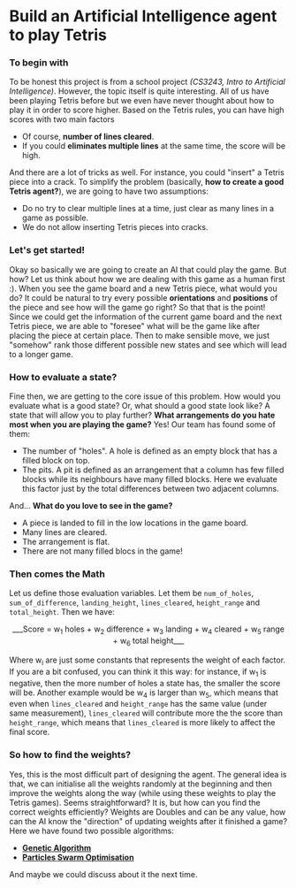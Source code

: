 # Build an Artificial Intelligence agent to play Tetris

### To begin with
To be honest this project is from a school project _(CS3243, Intro to Artificial Intelligence)_. However, the topic itself is quite interesting. All of us have been playing Tetris before but we even have never thought about how to play it in order to score higher. Based on the Tetris rules, you can have high scores with two main factors

  - Of course, __number of lines cleared__.
  - If you could __eliminates multiple lines__ at the same time, the score will be high.

And there are a lot of tricks as well. For instance, you could "insert" a Tetris piece into a crack. To simplify the problem (basically, __how to create a good Tetris agent?__), we are going to have two assumptions:

  - Do no try to clear multiple lines at a time, just clear as many lines in a game as possible.
  - We do not allow inserting Tetris pieces into cracks.

### Let's get started!
Okay so basically we are going to create an AI that could play the game. But how? Let us think about how we are dealing with this game as a human first :). When you see the game board and a new Tetris piece, what would you do? It could be natural to try every possible __orientations__ and __positions__ of the piece and see how will the game go right? So that that is the point! Since we could get the information of the current game board and the next Tetris piece, we are able to "foresee" what will be the game like after placing the piece at certain place. Then to make sensible move, we just "somehow" rank those different possible new states and see which will lead to a longer game.

### How to evaluate a state?
Fine then, we are getting to the core issue of this problem. How would you evaluate what is a good state? Or, what should a good state look like? A state that will allow you to play further? __What arrangements do you hate most when you are playing the game?__ Yes! Our team has found some of them:

  - The number of "holes". A hole is defined as an empty block that has a filled block on top.
  - The pits. A pit is defined as an arrangement that a column has few filled blocks while its neighbours have many filled blocks. Here we evaluate this factor just by the total differences between two adjacent columns.

And... __What do you love to see in the game?__

  - A piece is landed to fill in the low locations in the game board.
  - Many lines are cleared.
  - The arrangement is flat.
  - There are not many filled blocs in the game!

### Then comes the Math
Let us define those evaluation variables. Let them be `num_of_holes`, `sum_of_difference`, `landing_height`, `lines_cleared`, `height_range` and `total_height`. Then we have:

<p style="text-align: center;">___Score = w<sub>1</sub> holes + w<sub>2</sub> difference + w<sub>3</sub> landing + w<sub>4</sub> cleared + w<sub>5</sub> range + w<sub>6</sub> total height___</p>

Where w<sub>i</sub> are just some constants that represents the weight of each factor. If you are a bit confused, you can think it this way: for instance, if w<sub>1</sub> is negative, then the more number of holes a state has, the smaller the score will be. Another example would be w<sub>4</sub> is larger than w<sub>5</sub>, which means that even when `lines_cleared` and `height_range` has the same value (under same measurement), `lines_cleared` will contribute more the the score than `height_range`, which means that `lines_cleared` is more likely to affect the final score.

### So how to find the weights?
Yes, this is the most difficult part of designing the agent. The general idea is that, we can initialise all the weights randomly at the beginning and then improve the weights along the way (while using these weights to play the Tetris games). Seems straightforward? It is, but how can you find the correct weights efficiently? Weights are Doubles and can be any value, how can the AI know the "direction" of updating weights after it finished a game? Here we have found two possible algorithms:

  - [__Genetic Algorithm__](https://en.wikipedia.org/wiki/Genetic_algorithm)
  - [__Particles Swarm Optimisation__](https://en.wikipedia.org/wiki/Particle_swarm_optimization)

And maybe we could discuss about it the next time.
